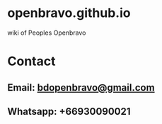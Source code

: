# openbravo.github.io
wiki of Peoples Openbravo 



# Contact 
## Email: bdopenbravo@gmail.com
## Whatsapp: +66930090021

